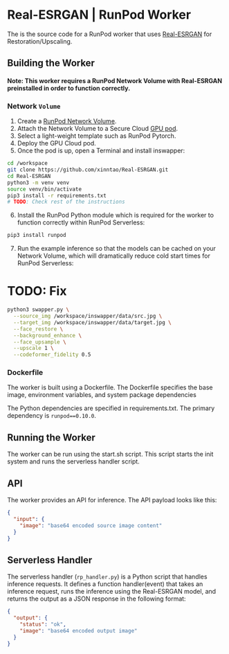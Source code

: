 # Real-ESRGAN | RunPod Worker

The is the source code for a RunPod worker that uses
[Real-ESRGAN](https://github.com/xinntao/Real-ESRGAN)
for Restoration/Upscaling.

## Building the Worker

#### Note: This worker requires a RunPod Network Volume with Real-ESRGAN preinstalled in order to function correctly.

### Network `Volume`

1. Create a [RunPod Network Volume](https://www.runpod.io/console/user/storage).
2. Attach the Network Volume to a Secure Cloud [GPU pod](https://www.runpod.io/console/gpu-secure-cloud).
3. Select a light-weight template such as RunPod Pytorch.
4. Deploy the GPU Cloud pod.
5. Once the pod is up, open a Terminal and install inswapper:
```bash
cd /workspace
git clone https://github.com/xinntao/Real-ESRGAN.git
cd Real-ESRGAN
python3 -m venv venv
source venv/bin/activate
pip3 install -r requirements.txt
# TODO: Check rest of the instructions
```
6. Install the RunPod Python module which is required for the worker to function correctly within RunPod Serverless:
```bash
pip3 install runpod
```
7. Run the example inference so that the models can be cached on
   your Network Volume, which will dramatically reduce cold start times for RunPod Serverless:
# TODO: Fix
```bash
python3 swapper.py \
  --source_img /workspace/inswapper/data/src.jpg \
  --target_img /workspace/inswapper/data/target.jpg \
  --face_restore \
  --background_enhance \
  --face_upsample \
  --upscale 1 \
  --codeformer_fidelity 0.5
```

### Dockerfile

The worker is built using a Dockerfile. The Dockerfile specifies the
base image, environment variables, and system package dependencies

The Python dependencies are specified in requirements.txt.
The primary dependency is `runpod==0.10.0`.

## Running the Worker

The worker can be run using the start.sh script. This script starts the
init system and runs the serverless handler script.

## API

The worker provides an API for inference. The API payload looks like this:

```json
{
  "input": {
    "image": "base64 encoded source image content"
  }
}
```

## Serverless Handler

The serverless handler (`rp_handler.py`) is a Python script that handles
inference requests.  It defines a function handler(event) that takes an
inference request, runs the inference using the Real-ESRGAN model, and
returns the output as a JSON response in the following format:

```json
{
  "output": {
    "status": "ok",
    "image": "base64 encoded output image"
  }
}
```
